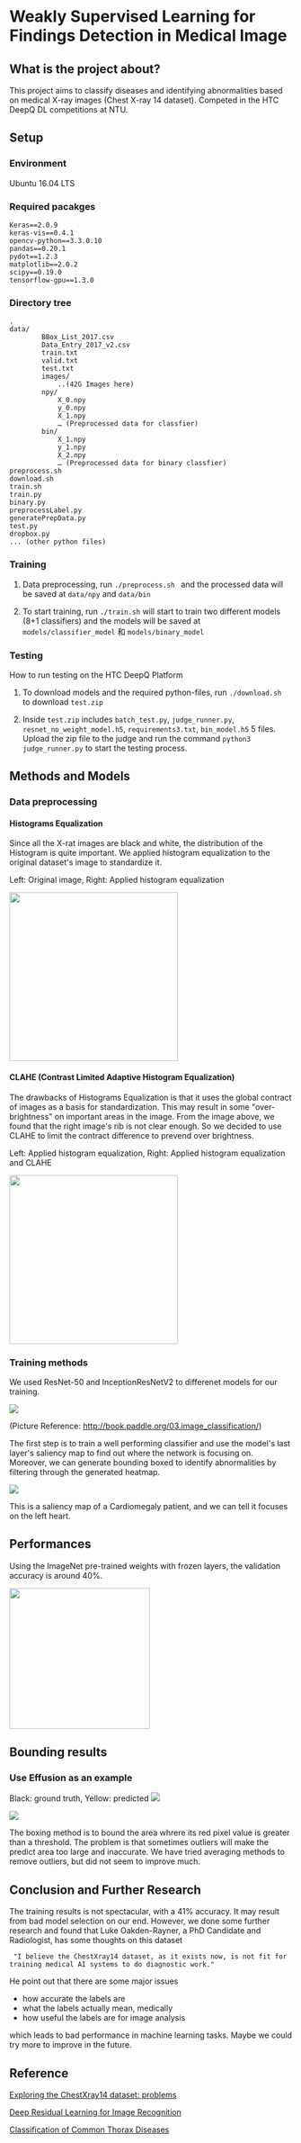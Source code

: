# Weakly Supervised Learning for Findings Detection in Medical Image
## What is the project about?
This project aims to classify diseases and identifying abnormalities based on medical X-ray images (Chest X-ray 14 dataset). Competed in the HTC DeepQ DL competitions at NTU.

## Setup 
### Environment
Ubuntu 16.04 LTS

### Required pacakges
```
Keras==2.0.9
keras-vis==0.4.1
opencv-python==3.3.0.10
pandas==0.20.1
pydot==1.2.3
matplotlib==2.0.2
scipy==0.19.0
tensorflow-gpu==1.3.0
```
### Directory tree
```
.
data/
        BBox_List_2017.csv
        Data_Entry_2017_v2.csv
        train.txt
        valid.txt
        test.txt
        images/
            ..(42G Images here)
        npy/
            X_0.npy
            y_0.npy
            X_1.npy
            … (Preprocessed data for classfier)
        bin/
            X_1.npy
            y_1.npy
            X_2.npy
            … (Preprocessed data for binary classfier)
preprocess.sh 
download.sh
train.sh 
train.py
binary.py
preprocessLabel.py
generatePrepData.py
test.py
dropbox.py
... (other python files)
```
### Training 
1. Data preprocessing, run `./preprocess.sh ` and the processed data will be saved at `data/npy` and `data/bin`

2. To start training, run `./train.sh` will start to train two different models (8+1 classifiers) and the models will be saved at `models/classifier_model` 和 `models/binary_model` 

### Testing 
How to run testing on the HTC DeepQ Platform

1. To download models and the required python-files, run `./download.sh ` to download `test.zip`

2. Inside `test.zip` includes `batch_test.py`, `judge_runner.py`, `resnet_no_weight_model.h5`, `requirements3.txt`, `bin_model.h5` 5 files. Upload the zip file to the judge and run the command `python3 judge_runner.py` to start the testing process.

## Methods and Models
### Data preprocessing
#### Histograms Equalization
Since all the X-rat images are black and white, the distribution of the Histogram is quite important. We applied histogram equalization to the original dataset's image to standardize it.

Left: Original image, Right: Applied histogram equalization

<img src="https://i.imgur.com/HV0bF1Q.png" height="300px">

#### CLAHE (Contrast Limited Adaptive Histogram Equalization)
The drawbacks of Histograms Equalization is that it uses the global contract of images as a basis for standardization. This may result in some "over-brightness" on important areas in the image. From the image above, we found that the right image's rib is not clear enough. So we decided to use CLAHE to limit the contract difference to prevend over brightness.

Left: Applied histogram equalization, Right: Applied histogram equalization and CLAHE

<img src="https://i.imgur.com/C2w4K1S.png" height="300px">

### Training methods
We used ResNet-50 and InceptionResNetV2 to differenet models for our training.

![](https://i.imgur.com/ePGul0R.png)

(Picture Reference: http://book.paddle.org/03.image_classification/)

The first step is to train a well performing classifier and use the model's last layer's saliency map to find out where the network is focusing on. Moreover, we can generate bounding boxed to identify abnormalities by filtering through the generated heatmap.

![](https://i.imgur.com/wJWpsJb.png)

This is a saliency map of a Cardiomegaly patient, and we can tell it focuses on the left heart.

## Performances
Using the ImageNet pre-trained weights with frozen layers, the validation accuracy is around 40%.

<img src="https://i.imgur.com/oPbvZc3.png" height="250px">

## Bounding results
### Use Effusion as an example
Black: ground truth, Yellow: predicted
![](https://i.imgur.com/qVWHNOr.png)

![](https://i.imgur.com/Gbo4fQb.png)

The boxing method is to bound the area whrere its red pixel value is greater than a threshold. The problem is that sometimes outliers will make the predict area too large and inaccurate. We have tried averaging methods to remove outliers, but did not seem to improve much.

## Conclusion and Further Research
The training results is not spectacular, with a 41% accuracy. It may result from bad model selection on our end. However, we done some further research and found that Luke Oakden-Rayner, a PhD Candidate and Radiologist, has some thoughts on this dataset

```
 "I believe the ChestXray14 dataset, as it exists now, is not fit for training medical AI systems to do diagnostic work."
```

He point out that there are some major issues
* how accurate the labels are
* what the labels actually mean, medically
* how useful the labels are for image analysis

which leads to bad performance in machine learning tasks. Maybe we could try more to improve in the future.

## Reference
[Exploring the ChestXray14 dataset: problems](https://lukeoakdenrayner.wordpress.com/2017/12/18/the-chestxray14-dataset-problems/)

[ Deep Residual Learning for Image Recognition](https://arxiv.org/abs/1512.03385)

[ Classification of Common Thorax Diseases ](https://github.com/srm-soumya/chest-scan-classifier)
